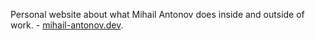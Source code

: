 Personal website about what Mihail Antonov does inside and outside of work. - [mihail-antonov.dev](https://mihail-antonov.dev/).